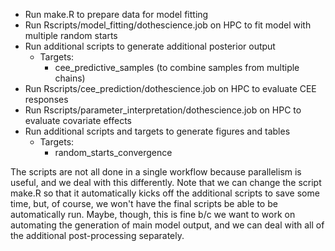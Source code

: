 - Run make.R to prepare data for model fitting
- Run Rscripts/model_fitting/dothescience.job on HPC to fit model with
  multiple random starts
- Run additional scripts to generate additional posterior output
    - Targets:
        - cee_predictive_samples (to combine samples from multiple chains)
- Run Rscripts/cee_prediction/dothescience.job on HPC to evaluate CEE responses
- Run Rscripts/parameter_interpretation/dothescience.job on HPC to evaluate covariate effects
- Run additional scripts and targets to generate figures and tables
    - Targets:
        - random_starts_convergence

The scripts are not all done in a single workflow because parallelism is useful,
and we deal with this differently.  Note that we can change the script make.R
so that it automatically kicks off the additional scripts to save some time,
but, of course, we won't have the final scripts be able to be automatically run.
Maybe, though, this is fine b/c we want to work on automating the generation of
main model output, and we can deal with all of the additional post-processing
separately.
